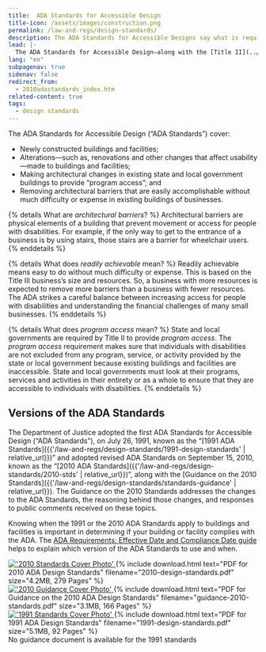 ```yaml
---
title:  ADA Standards for Accessible Design
title-icon: /assets/images/construction.png
permalink: /law-and-regs/design-standards/
description: The ADA Standards for Accessible Designs say what is required for a building or facility to be physically accessible to people with disabilities.
lead: |-
  The ADA Standards for Accessible Design—along with the [Title II](../regulations/title-ii-2010-regulations/) and [Title III](../regulations/title-iii-regulations/) regulations—say what is required for a building or facility to be physically accessible to people with disabilities.
lang: "en"
subpagenav: true
sidenav: false
redirect_from:
  - 2010adastandards_index.htm
related-content: true
tags:
  - design standards
---
```


The ADA Standards for Accessible Design (“ADA Standards”) cover:
- Newly constructed buildings and facilities;
- Alterations—such as, renovations and other changes that affect usability—made to
buildings and facilities;
- Making architectural changes in existing state and local government buildings to provide “program access”; and
- Removing architectural barriers that are easily accomplishable without much difficulty
or expense in existing buildings of businesses.

{% details What are <em>architectural barriers</em>? %}
Architectural barriers are physical elements of a building that prevent movement or access for people with disabilities. For example, if the only way to get to the entrance of a business is by using stairs, those stairs are a barrier for wheelchair users.
{% enddetails %}

{% details What does <em>readily achievable</em> mean? %}
Readily achievable means easy to do without much difficulty or expense. This is based on the Title III business’s size and resources. So, a business with more resources is expected to remove more barriers than a business with fewer resources. The ADA strikes a careful balance between increasing access for people with disabilities and understanding the financial challenges of many small businesses.
{% enddetails %}

{% details What does <em>program access</em> mean? %}
State and local governments are required by Title II to provide *program access*. The *program access* requirement makes sure that individuals with disabilities are not excluded from any program, service, or activity provided by the state or local government because existing buildings and facilities are inaccessible. State and local governments must look at their programs, services and activities in their entirety or as a whole to ensure that they are accessible to individuals with disabilities.
{% enddetails %}

## Versions of the ADA Standards

The Department of Justice adopted the first ADA Standards for Accessible Design (“ADA Standards”), on July 26, 1991, known as the “[1991 ADA Standards]({{'/law-and-regs/design-standards/1991-design-standards' | relative_url}})” and adopted revised ADA Standards on September 15, 2010, known as the “[2010 ADA Standards]({{'/law-and-regs/design-standards/2010-stds' | relative_url}})”, along with the [Guidance on the 2010 Standards]({{'/law-and-regs/design-standards/standards-guidance' | relative_url}}). The Guidance on the 2010 Standards addresses the changes to the ADA Standards, the reasoning behind those changes, and responses to public comments received on these topics.

Knowing when the 1991 or the 2010 ADA Standards apply to buildings and facilities is important in determining if your building or facility complies with the ADA. The [ADA Requirements: Effective Date and Compliance Date guide](https://archive.ada.gov/revised_effective_dates-2010.htm) helps to explain which version of the ADA Standards to use and when.

<div class="standards-and-guidance">
<div class="document">
<a href="{{'/law-and-regs/design-standards/2010-stds' | relative_url}}">
<img src="{{ '/assets/images/2010-design-standards.jpg' | relative_url }}" alt="'2010 Standards Cover Photo'"/>
</a>
{% include download.html text="PDF for 2010 ADA Design Standards" filename="2010-design-standards.pdf" size="4.2MB, 279 Pages" %}
</div>

<div class="document">
<a href="{{'/law-and-regs/design-standards/standards-guidance' | relative_url}}">
<img src="{{ '/assets/images/guidance-2010-standards.jpg' | relative_url }}" alt="'2010 Guidance Cover Photo'"/>
</a>
{% include download.html text="PDF for Guidance on the 2010 ADA Design Standards" filename="guidance-2010-standards.pdf" size="3.1MB, 166 Pages" %}
</div>
</div>

<div class="standards-and-guidance">
<div class="document">
<a href="{{'/law-and-regs/design-standards/1991-design-standards' | relative_url}}">
<img src="{{ '/assets/images/1991-design-standards.jpg' | relative_url }}" alt="'1991 Standards Cover Photo'"/>
</a>
{% include download.html text="PDF for 1991 ADA Design Standards" filename="1991-design-standards.pdf" size="5.1MB, 92 Pages" %}
</div>
<div class="document">
<span class="usa-sr-only">No guidance document is available for the 1991 standards</span>
</div>
</div>

